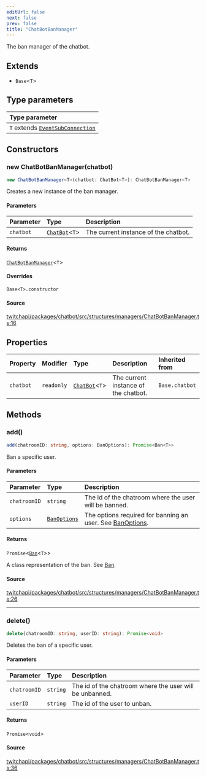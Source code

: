 ```yaml
---
editUrl: false
next: false
prev: false
title: "ChatBotBanManager"
---
```


The ban manager of the chatbot.

## Extends

- `Base`\<`T`\>

## Type parameters

| Type parameter |
| :------ |
| `T` extends [`EventSubConnection`](/api/chatbot/enumerations/eventsubconnection/) |

## Constructors

### new ChatBotBanManager(chatbot)

```ts
new ChatBotBanManager<T>(chatbot: ChatBot<T>): ChatBotBanManager<T>
```

Creates a new instance of the ban manager.

#### Parameters

| Parameter | Type | Description |
| :------ | :------ | :------ |
| `chatbot` | [`ChatBot`](/api/chatbot/classes/chatbot/)\<`T`\> | The current instance of the chatbot. |

#### Returns

[`ChatBotBanManager`](/api/chatbot/classes/chatbotbanmanager/)\<`T`\>

#### Overrides

`Base<T>.constructor`

#### Source

[twitchapi/packages/chatbot/src/structures/managers/ChatBotBanManager.ts:16](https://github.com/pablornc/twitchapi//blob/f8a75ccd701e54db4c91e2b0128974da23f25d14/packages/chatbot/src/structures/managers/ChatBotBanManager.ts#L16)

## Properties

| Property | Modifier | Type | Description | Inherited from |
| :------ | :------ | :------ | :------ | :------ |
| `chatbot` | `readonly` | [`ChatBot`](/api/chatbot/classes/chatbot/)\<`T`\> | The current instance of the chatbot. | `Base.chatbot` |

## Methods

### add()

```ts
add(chatroomID: string, options: BanOptions): Promise<Ban<T>>
```

Ban a specific user.

#### Parameters

| Parameter | Type | Description |
| :------ | :------ | :------ |
| `chatroomID` | `string` | The id of the chatroom where the user will be banned. |
| `options` | [`BanOptions`](/api/chatbot/interfaces/banoptions/) | The options required for banning an user. See [BanOptions](../../api/chatbot/interfaces/banoptions). |

#### Returns

`Promise`\<[`Ban`](/api/chatbot/classes/ban/)\<`T`\>\>

A class representation of the ban. See [Ban](/api/chatbot/api/chatbot/classes/ban/).

#### Source

[twitchapi/packages/chatbot/src/structures/managers/ChatBotBanManager.ts:26](https://github.com/pablornc/twitchapi//blob/f8a75ccd701e54db4c91e2b0128974da23f25d14/packages/chatbot/src/structures/managers/ChatBotBanManager.ts#L26)

***

### delete()

```ts
delete(chatroomID: string, userID: string): Promise<void>
```

Deletes the ban of a specific user.

#### Parameters

| Parameter | Type | Description |
| :------ | :------ | :------ |
| `chatroomID` | `string` | The id of the chatroom where the user will be unbanned. |
| `userID` | `string` | The id of the user to unban. |

#### Returns

`Promise`\<`void`\>

#### Source

[twitchapi/packages/chatbot/src/structures/managers/ChatBotBanManager.ts:36](https://github.com/pablornc/twitchapi//blob/f8a75ccd701e54db4c91e2b0128974da23f25d14/packages/chatbot/src/structures/managers/ChatBotBanManager.ts#L36)
